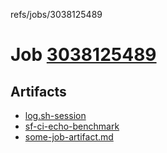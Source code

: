refs/jobs/3038125489

# Job [3038125489](https://github.com/rokmoln/support-firecloud/runs/3038125489?check_suite_focus=true)

## Artifacts

* [log.sh-session](log.sh-session)
* [sf-ci-echo-benchmark](sf-ci-echo-benchmark)
* [some-job-artifact.md](some-job-artifact.md)

